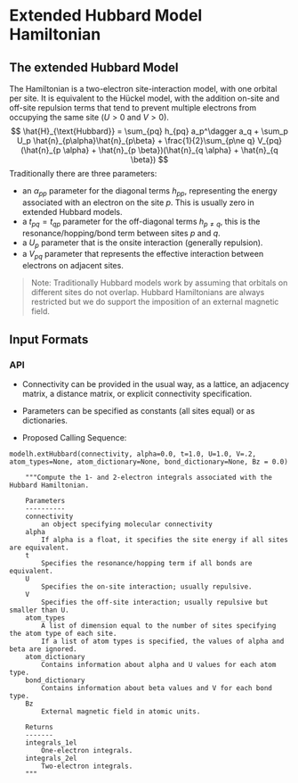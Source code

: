 # Extended Hubbard Model Hamiltonian

## The extended Hubbard Model
The Hamiltonian is a two-electron site-interaction model, with one orbital per site. It is equivalent to the H&uuml;ckel model, with the addition on-site and off-site repulsion
terms that tend to prevent multiple electrons from occupying the same site ($U > 0$ and $V>0$).
$$
\hat{H}_{\text{Hubbard}} = \sum_{pq} h_{pq} a_p^\dagger a_q + \sum_p U_p \hat{n}_{p\alpha}\hat{n}_{p\beta} + \frac{1}{2}\sum_{p\ne q} V_{pq} (\hat{n}_{p \alpha} + \hat{n}_{p \beta})(\hat{n}_{q \alpha} + \hat{n}_{q \beta})
$$
Traditionally there are three parameters:
- an $\alpha_{pp}$ parameter for the diagonal terms $h_{pp}$, representing the energy associated with an electron on the site $p$. This is usually zero in extended Hubbard models.
- a $t_{pq}=t_{qp}$ parameter for the off-diagonal terms $h_{p \ne q}$, this is the resonance/hopping/bond term between sites $p$ and $q$.
- a $U_p$ parameter that is the onsite interaction (generally repulsion).
- a $V_{pq}$ parameter that represents the effective interaction between electrons on adjacent sites.

> Note: Traditionally Hubbard models work by assuming that orbitals on different sites do not overlap. Hubbard Hamiltonians are always restricted but we do support the imposition of an external magnetic field.

## Input Formats
### API
- Connectivity can be provided in the usual way, as a lattice, an adjacency matrix, a distance matrix, or explicit connectivity specification.
- Parameters can be specified as constants (all sites equal) or as dictionaries.

- Proposed Calling Sequence:
```
modelh.extHubbard(connectivity, alpha=0.0, t=1.0, U=1.0, V=.2, atom_types=None, atom_dictionary=None, bond_dictionary=None, Bz = 0.0)

    """Compute the 1- and 2-electron integrals associated with the Hubbard Hamiltonian.

    Parameters
    ----------
    connectivity
        an object specifying molecular connectivity
    alpha
        If alpha is a float, it specifies the site energy if all sites are equivalent.
    t
        Specifies the resonance/hopping term if all bonds are equivalent.
    U
        Specifies the on-site interaction; usually repulsive.
    V
        Specifies the off-site interaction; usually repulsive but smaller than U.
    atom_types
        A list of dimension equal to the number of sites specifying the atom type of each site.
        If a list of atom types is specified, the values of alpha and beta are ignored.
    atom_dictionary
        Contains information about alpha and U values for each atom type.
    bond_dictionary
        Contains information about beta values and V for each bond type.
    Bz
        External magnetic field in atomic units.

    Returns
    -------
    integrals_1el
        One-electron integrals.
    integrals_2el
        Two-electron integrals.
    """
```
